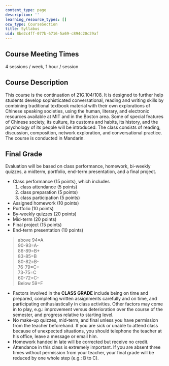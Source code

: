 ```yaml
---
content_type: page
description: ''
learning_resource_types: []
ocw_type: CourseSection
title: Syllabus
uid: 8be2c4ff-077b-6716-5a69-c894c20c29af
---
```


Course Meeting Times
--------------------

4 sessions / week, 1 hour / session

Course Description
------------------

This course is the continuation of 21G.104/108. It is designed to further help students develop sophisticated conversational, reading and writing skills by combining traditional textbook material with their own explorations of Chinese speaking societies, using the human, literary, and electronic resources available at MIT and in the Boston area. Some of special features of Chinese society, its culture, its customs and habits, its history, and the psychology of its people will be introduced. The class consists of reading, discussion, composition, network exploration, and conversational practice. The course is conducted in Mandarin.

Final Grade
-----------

Evaluation will be based on class performance, homework, bi-weekly quizzes, a midterm, portfolio, end-term presentation, and a final project.

*   Class performance (15 points), which includes
    1.  class attendance (5 points)
    2.  class preparation (5 points)
    3.  class participation (5 points)
*   Assigned homework (10 points)
*   Portfolio (10 points)
*   By-weekly quizzes (20 points)
*   Mid-term (20 points)
*   Final project (15 points)
*   End-term presentation (10 points)

> above 94=A  
> 90-93=A-  
> 86-89=B+  
> 83-85=B  
> 80-82=B-  
> 76-79=C+  
> 73-75=C  
> 60-72=C-  
> Below 59=F

*   Factors involved in the **CLASS GRADE** include being on time and prepared, completing written assignments carefully and on time, and participating enthusiastically in class activities. Other factors may come in to play, e.g.: improvement versus deterioration over the course of the semester, and progress relative to starting level.
*   No make-up quizzes, mid-term, and final unless you have permission from the teacher beforehand. If you are sick or unable to attend class because of unexpected situations, you should telephone the teacher at his office, leave a message or email him.
*   Homework handed in late will be corrected but receive no credit.
*   Attendance in this class is extremely important. If you are absent three times without permission from your teacher, your final grade will be reduced by one whole step (e.g.: B to C).